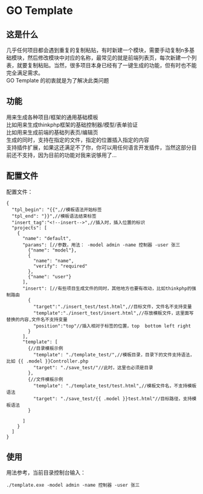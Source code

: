 # GO Template
## 这是什么 
几乎任何项目都会遇到重复的复制粘贴，有时新建一个模块，需要手动复制n多基础模块，然后修改模块中对应的名称，最常见的就是前端列表页，每次新建一个列表，就要复制粘贴。当然，很多项目本身已经有了一键生成的功能，但有时也不能完全满足需求。  
GO Template 的初衷就是为了解决此类问题
## 功能
用来生成各种项目/框架的通用基础模板  
比如用来生成thinkphp框架的基础控制器/模型/表单验证  
比如用来生成前端的基础列表页/编辑页  
生成的同时，支持在指定的文件，指定的位置插入指定的内容  
支持插件扩展，如果这还满足不了你，你可以用任何语言开发插件，当然这部分目前还不支持，因为目前的功能对我来说够用了...
## 配置文件
配置文件：

```
{
  "tpl_begin": "{{",//模板语法开始标签
  "tpl_end": "}}",//模板语法结束标签
  "insert_tag":"<!--insert-->",//插入时，插入位置的标识
  "projects": [
    {
      "name": "default",
      "params": [//参数，用法： -model admin -name 控制器 -user 张三
        {"name": "model"},
        {
          "name": "name",
          "verify": "required"
        },
        {"name": "user"}
      ],
      "insert": [//有些项目生成文件的同时，其他地方也要有改动，比如thinkphp的强制路由
        {
          "target":"./insert_test/test.html",//目标文件，文件名不支持变量
          "template":"./insert_test/insert.html",//存放模板文件，这里面写替换的内容,文件名不支持变量
          "position":"top"//插入相对于标签的位置，top  bottom left right
        }
      ],
      "template": [
        {//目录模板示例
          "template": "./template_test/",//模板目录，目录下的文件支持语法，比如 {{ .model }}Controller.php
          "target": "./save_test/"//此时，这里也必须是目录
        },
        {//文件模板示例
          "template": "./template_test/test.html",//模板文件名，不支持模板语法
          "target": "./save_test/{{ .model }}test.html"//目标路径，支持模板语法
        }

      ]
    }
  ]
}
```
## 使用
用法参考，当前目录控制台输入：
```
./template.exe -model admin -name 控制器 -user 张三
```

